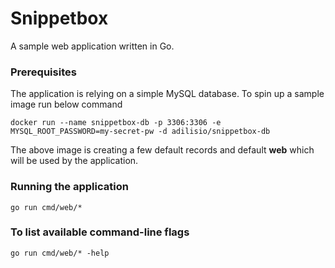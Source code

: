 # Snippetbox

A sample web application written in Go.

### Prerequisites 
The application is relying on a simple MySQL database. 
To spin up a sample image run below command

```docker run --name snippetbox-db -p 3306:3306 -e MYSQL_ROOT_PASSWORD=my-secret-pw -d adilisio/snippetbox-db```

The above image is creating a few default records and default **web** which will be used by the application. 

### Running the application

```go run cmd/web/*```

### To list available command-line flags

```go run cmd/web/* -help```
